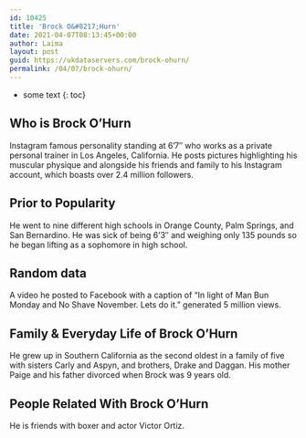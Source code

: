 ```yaml
---
id: 10425
title: 'Brock O&#8217;Hurn'
date: 2021-04-07T08:13:45+00:00
author: Laima
layout: post
guid: https://ukdataservers.com/brock-ohurn/
permalink: /04/07/brock-ohurn/
---
```


* some text
{: toc}


## Who is Brock O&#8217;Hurn
                  
                  
                  
Instagram famous personality standing at 6&#8217;7&#8243; who works as a private personal trainer in Los Angeles, California. He posts pictures highlighting his muscular physique and alongside his friends and family to his Instagram account, which boasts over 2.4 million followers. 
                  
              
            
              
            
                
                
                
## Prior to Popularity
                  
                  
                  
He went to nine different high schools in Orange County, Palm Springs, and San Bernardino. He was sick of being 6&#8217;3&#8243; and weighing only 135 pounds so he began lifting as a sophomore in high school.
                  
              
            
              
            
                
                
                
## Random data
                  
                  
                  
A video he posted to Facebook with a caption of &#8220;In light of Man Bun Monday and No Shave November. Lets do it.&#8221; generated 5 million views.
                  
              
            
              
            
                
                
                
## Family & Everyday Life of Brock O&#8217;Hurn
                  
                  
                  
He grew up in Southern California as the second oldest in a family of five with sisters Carly and Aspyn, and brothers, Drake and Daggan. His mother Paige and his father divorced when Brock was 9 years old.
                  
              
            
              
            
                
                
                
## People Related With Brock O&#8217;Hurn
                  
                  
                  
He is friends with boxer and actor Victor Ortiz.
                  
              
            
              
            
                
              
            
              
              
            
            
              
            
          
          
          